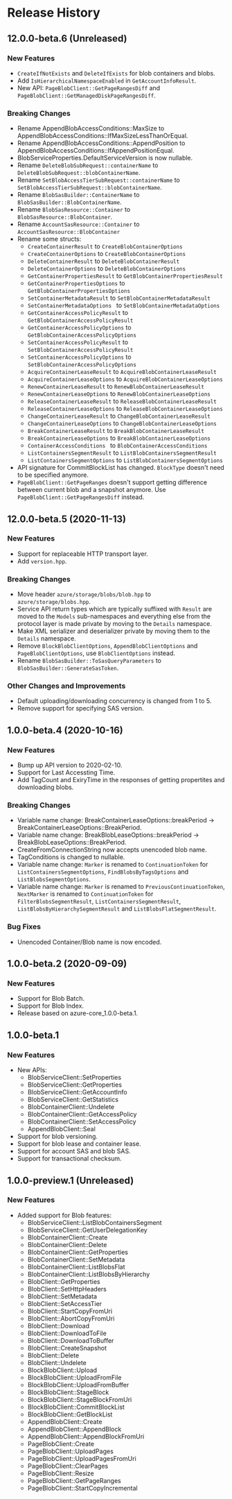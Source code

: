 # Release History

## 12.0.0-beta.6 (Unreleased)

### New Features

* `CreateIfNotExists` and `DeleteIfExists` for blob containers and blobs.
* Add `IsHierarchicalNamespaceEnabled` in `GetAccountInfoResult`.
* New API: `PageBlobClient::GetPageRangesDiff` and `PageBlobClient::GetManagedDiskPageRangesDiff`.

### Breaking Changes

* Rename AppendBlobAccessConditions::MaxSize to AppendBlobAccessConditions::IfMaxSizeLessThanOrEqual.
* Rename AppendBlobAccessConditions::AppendPosition to AppendBlobAccessConditions::IfAppendPositionEqual.
* BlobServiceProperties.DefaultServiceVersion is now nullable.
* Rename `DeleteBlobSubRequest::containerName` to `DeleteBlobSubRequest::blobContainerName`.
* Rename `SetBlobAccessTierSubRequest::containerName` to `SetBlobAccessTierSubRequest::blobContainerName`.
* Rename `BlobSasBuilder::ContainerName` to `BlobSasBuilder::BlobContainerName`.
* Rename `BlobSasResource::Container` to `BlobSasResource::BlobContainer`.
* Rename `AccountSasResource::Container` to `AccountSasResource::BlobContainer`
* Rename some structs:
  - `CreateContainerResult` to `CreateBlobContainerOptions`
  - `CreateContainerOptions` to `CreateBlobContainerOptions`
  - `DeleteContainerResult` to `DeleteBlobContainerResult`
  - `DeleteContainerOptions` to `DeleteBlobContainerOptions`
  - `GetContainerPropertiesResult` to `GetBlobContainerPropertiesResult`
  - `GetContainerPropertiesOptions` to `GetBlobContainerPropertiesOptions`
  - `SetContainerMetadataResult` to `SetBlobContainerMetadataResult`
  - `SetContainerMetadataOptions ` to `SetBlobContainerMetadataOptions`
  - `GetContainerAccessPolicyResult` to `GetBlobContainerAccessPolicyResult`
  - `GetContainerAccessPolicyOptions` to `GetBlobContainerAccessPolicyOptions`
  - `SetContainerAccessPolicyResult` to `SetBlobContainerAccessPolicyResult`
  - `SetContainerAccessPolicyOptions` to `SetBlobContainerAccessPolicyOptions`
  - `AcquireContainerLeaseResult` to `AcquireBlobContainerLeaseResult`
  - `AcquireContainerLeaseOptions` to `AcquireBlobContainerLeaseOptions`
  - `RenewContainerLeaseResult` to `RenewBlobContainerLeaseResult`
  - `RenewContainerLeaseOptions` to `RenewBlobContainerLeaseOptions`
  - `ReleaseContainerLeaseResult` to `ReleaseBlobContainerLeaseResult`
  - `ReleaseContainerLeaseOptions` to `ReleaseBlobContainerLeaseOptions`
  - `ChangeContainerLeaseResult` to `ChangeBlobContainerLeaseResult`
  - `ChangeContainerLeaseOptions` to `ChangeBlobContainerLeaseOptions`
  - `BreakContainerLeaseResult` to `BreakBlobContainerLeaseResult`
  - `BreakContainerLeaseOptions` to `BreakBlobContainerLeaseOptions`
  - `ContainerAccessConditions ` to `BlobContainerAccessConditions`
  - `ListContainersSegmentResult` to `ListBlobContainersSegmentResult`
  - `ListContainersSegmentOptions` to `ListBlobContainersSegmentOptions`
* API signature for CommitBlockList has changed. `BlockType` doesn't need to be specified anymore.
* `PageBlobClient::GetPageRanges` doesn't support getting difference between current blob and a snapshot anymore. Use `PageBlobClient::GetPageRangesDiff` instead.

## 12.0.0-beta.5 (2020-11-13)

### New Features

* Support for replaceable HTTP transport layer.
* Add `version.hpp`.

### Breaking Changes

* Move header `azure/storage/blobs/blob.hpp` to `azure/storage/blobs.hpp`.
* Service API return types which are typically suffixed with `Result` are moved to the `Models` sub-namespaces and everything else from the protocol layer is made private by moving to the `Details` namespace.
* Make XML serializer and deserializer private by moving them to the `Details` namespace.
* Remove `BlockBlobClientOptions`, `AppendBlobClientOptions` and `PageBlobClientOptions`, use `BlobClientOptions` instead.
* Rename `BlobSasBuilder::ToSasQueryParameters` to `BlobSasBuilder::GenerateSasToken`.

### Other Changes and Improvements

* Default uploading/downloading concurrency is changed from 1 to 5.
* Remove support for specifying SAS version.

## 1.0.0-beta.4 (2020-10-16)

### New Features

* Bump up API version to 2020-02-10.
* Support for Last Accessting Time.
* Add TagCount and ExiryTime in the responses of getting propertites and downloading blobs.

### Breaking Changes

* Variable name change: BreakContainerLeaseOptions::breakPeriod -> BreakContainerLeaseOptions::BreakPeriod.
* Variable name change: BreakBlobLeaseOptions::breakPeriod -> BreakBlobLeaseOptions::BreakPeriod.
* CreateFromConnectionString now accepts unencoded blob name.
* TagConditions is changed to nullable.
* Variable name change: `Marker` is renamed to `ContinuationToken` for `ListContainersSegmentOptions`, `FindBlobsByTagsOptions` and `ListBlobsSegmentOptions`.
* Variable name change: `Marker` is renamed to `PreviousContinuationToken`, `NextMarker` is renamed to `ContinuationToken` for `FilterBlobsSegmentResult`, `ListContainersSegmentResult`, `ListBlobsByHierarchySegmentResult` and `ListBlobsFlatSegmentResult`.

### Bug Fixes

* Unencoded Container/Blob name is now encoded.

## 1.0.0-beta.2 (2020-09-09)

### New Features

* Support for Blob Batch.
* Support for Blob Index.
* Release based on azure-core_1.0.0-beta.1.

## 1.0.0-beta.1

### New Features

* New APIs:
  - BlobServiceClient::SetProperties
  - BlobServiceClient::GetProperties
  - BlobServiceClient::GetAccountInfo
  - BlobServiceClient::GetStatistics
  - BlobContainerClient::Undelete
  - BlobContainerClient::GetAccessPolicy
  - BlobContainerClient::SetAccessPolicy
  - AppendBlobClient::Seal
* Support for blob versioning.
* Support for blob lease and container lease.
* Support for account SAS and blob SAS.
* Support for transactional checksum.


## 1.0.0-preview.1 (Unreleased)

### New Features

* Added support for Blob features:
  - BlobServiceClient::ListBlobContainersSegment
  - BlobServiceClient::GetUserDelegationKey
  - BlobContainerClient::Create
  - BlobContainerClient::Delete
  - BlobContainerClient::GetProperties
  - BlobContainerClient::SetMetadata
  - BlobContainerClient::ListBlobsFlat
  - BlobContainerClient::ListBlobsByHierarchy
  - BlobClient::GetProperties
  - BlobClient::SetHttpHeaders
  - BlobClient::SetMetadata
  - BlobClient::SetAccessTier
  - BlobClient::StartCopyFromUri
  - BlobClient::AbortCopyFromUri
  - BlobClient::Download
  - BlobClient::DownloadToFile
  - BlobClient::DownloadToBuffer
  - BlobClient::CreateSnapshot
  - BlobClient::Delete
  - BlobClient::Undelete
  - BlockBlobClient::Upload
  - BlockBlobClient::UploadFromFile
  - BlockBlobClient::UploadFromBuffer
  - BlockBlobClient::StageBlock
  - BlockBlobClient::StageBlockFromUri
  - BlockBlobClient::CommitBlockList
  - BlockBlobClient::GetBlockList
  - AppendBlobClient::Create
  - AppendBlobClient::AppendBlock
  - AppendBlobClient::AppendBlockFromUri
  - PageBlobClient::Create
  - PageBlobClient::UploadPages
  - PageBlobClient::UploadPagesFromUri
  - PageBlobClient::ClearPages
  - PageBlobClient::Resize
  - PageBlobClient::GetPageRanges
  - PageBlobClient::StartCopyIncremental
